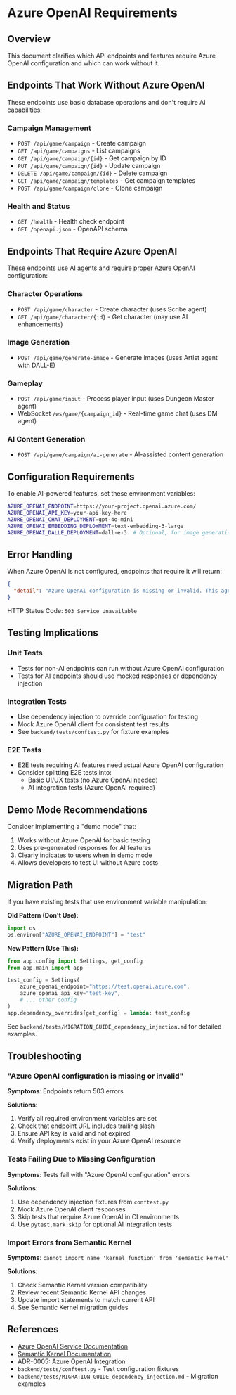 # Azure OpenAI Requirements

## Overview

This document clarifies which API endpoints and features require Azure OpenAI configuration and which can work without it.

## Endpoints That Work Without Azure OpenAI

These endpoints use basic database operations and don't require AI capabilities:

### Campaign Management
- `POST /api/game/campaign` - Create campaign
- `GET /api/game/campaigns` - List campaigns
- `GET /api/game/campaign/{id}` - Get campaign by ID
- `PUT /api/game/campaign/{id}` - Update campaign
- `DELETE /api/game/campaign/{id}` - Delete campaign
- `GET /api/game/campaign/templates` - Get campaign templates
- `POST /api/game/campaign/clone` - Clone campaign

### Health and Status
- `GET /health` - Health check endpoint
- `GET /openapi.json` - OpenAPI schema

## Endpoints That Require Azure OpenAI

These endpoints use AI agents and require proper Azure OpenAI configuration:

### Character Operations
- `POST /api/game/character` - Create character (uses Scribe agent)
- `GET /api/game/character/{id}` - Get character (may use AI enhancements)

### Image Generation
- `POST /api/game/generate-image` - Generate images (uses Artist agent with DALL-E)

### Gameplay
- `POST /api/game/input` - Process player input (uses Dungeon Master agent)
- WebSocket `/ws/game/{campaign_id}` - Real-time game chat (uses DM agent)

### AI Content Generation
- `POST /api/game/campaign/ai-generate` - AI-assisted content generation

## Configuration Requirements

To enable AI-powered features, set these environment variables:

```bash
AZURE_OPENAI_ENDPOINT=https://your-project.openai.azure.com/
AZURE_OPENAI_API_KEY=your-api-key-here
AZURE_OPENAI_CHAT_DEPLOYMENT=gpt-4o-mini
AZURE_OPENAI_EMBEDDING_DEPLOYMENT=text-embedding-3-large
AZURE_OPENAI_DALLE_DEPLOYMENT=dall-e-3  # Optional, for image generation
```

## Error Handling

When Azure OpenAI is not configured, endpoints that require it will return:

```json
{
  "detail": "Azure OpenAI configuration is missing or invalid. This agentic demo requires proper Azure OpenAI setup."
}
```

HTTP Status Code: `503 Service Unavailable`

## Testing Implications

### Unit Tests
- Tests for non-AI endpoints can run without Azure OpenAI configuration
- Tests for AI endpoints should use mocked responses or dependency injection

### Integration Tests
- Use dependency injection to override configuration for testing
- Mock Azure OpenAI client for consistent test results
- See `backend/tests/conftest.py` for fixture examples

### E2E Tests
- E2E tests requiring AI features need actual Azure OpenAI configuration
- Consider splitting E2E tests into:
  - Basic UI/UX tests (no Azure OpenAI needed)
  - AI integration tests (Azure OpenAI required)

## Demo Mode Recommendations

Consider implementing a "demo mode" that:
1. Works without Azure OpenAI for basic testing
2. Uses pre-generated responses for AI features
3. Clearly indicates to users when in demo mode
4. Allows developers to test UI without Azure costs

## Migration Path

If you have existing tests that use environment variable manipulation:

**Old Pattern (Don't Use):**
```python
import os
os.environ["AZURE_OPENAI_ENDPOINT"] = "test"
```

**New Pattern (Use This):**
```python
from app.config import Settings, get_config
from app.main import app

test_config = Settings(
    azure_openai_endpoint="https://test.openai.azure.com",
    azure_openai_api_key="test-key",
    # ... other config
)
app.dependency_overrides[get_config] = lambda: test_config
```

See `backend/tests/MIGRATION_GUIDE_dependency_injection.md` for detailed examples.

## Troubleshooting

### "Azure OpenAI configuration is missing or invalid"

**Symptoms**: Endpoints return 503 errors

**Solutions**:
1. Verify all required environment variables are set
2. Check that endpoint URL includes trailing slash
3. Ensure API key is valid and not expired
4. Verify deployments exist in your Azure OpenAI resource

### Tests Failing Due to Missing Configuration

**Symptoms**: Tests fail with "Azure OpenAI configuration" errors

**Solutions**:
1. Use dependency injection fixtures from `conftest.py`
2. Mock Azure OpenAI client responses
3. Skip tests that require Azure OpenAI in CI environments
4. Use `pytest.mark.skip` for optional AI integration tests

### Import Errors from Semantic Kernel

**Symptoms**: `cannot import name 'kernel_function' from 'semantic_kernel'`

**Solutions**:
1. Check Semantic Kernel version compatibility
2. Review recent Semantic Kernel API changes
3. Update import statements to match current API
4. See Semantic Kernel migration guides

## References

- [Azure OpenAI Service Documentation](https://learn.microsoft.com/en-us/azure/ai-services/openai/)
- [Semantic Kernel Documentation](https://learn.microsoft.com/en-us/semantic-kernel/)
- ADR-0005: Azure OpenAI Integration
- `backend/tests/conftest.py` - Test configuration fixtures
- `backend/tests/MIGRATION_GUIDE_dependency_injection.md` - Migration examples
